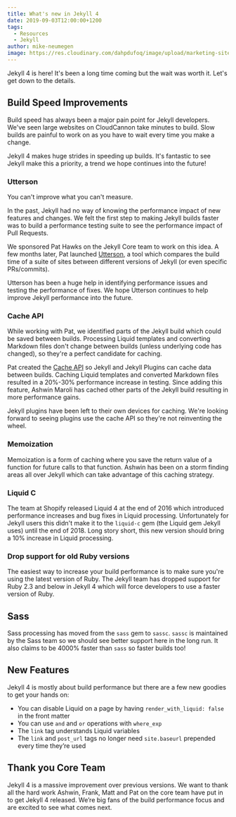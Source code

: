 ```yaml
---
title: What's new in Jekyll 4
date: 2019-09-03T12:00:00+1200
tags:
  - Resources
  - Jekyll
author: mike-neumegen
image: https://res.cloudinary.com/dahpdufoq/image/upload/marketing-site/blog/uploads/blog-night-time-galaxy.jpg
---
```

Jekyll 4 is here\! It's been a long time coming but the wait was worth it. Let's get down to the details.

## Build Speed Improvements

Build speed has always been a major pain point for Jekyll developers. We've seen large websites on CloudCannon take minutes to build. Slow builds are painful to work on as you have to wait every time you make a change.

Jekyll 4 makes huge strides in speeding up builds. It's fantastic to see Jekyll make this a priority, a trend we hope continues into the future\!

### Utterson

You can't improve what you can't measure.

In the past, Jekyll had no way of knowing the performance impact of new features and changes. We felt the first step to making Jekyll builds faster was to build a performance testing suite to see the performance impact of Pull Requests.

We sponsored Pat Hawks on the Jekyll Core team to work on this idea. A few months later, Pat launched [Utterson](https://github.com/jekyll/Utterson), a tool which compares the build time of a suite of sites between different versions of Jekyll (or even specific PRs/commits).

Utterson has been a huge help in identifying performance issues and testing the performance of fixes. We hope Utterson continues to help improve Jekyll performance into the future.

### Cache API

While working with Pat, we identified parts of the Jekyll build which could be saved between builds. Processing Liquid templates and converting Markdown files don't change between builds (unless underlying code has changed), so they're a perfect candidate for caching.

Pat created the [Cache API](https://jekyllrb.com/tutorials/cache-api/) so Jekyll and Jekyll Plugins can cache data between builds. Caching Liquid templates and converted Markdown files resulted in a 20%-30% performance increase in testing. Since adding this feature, Ashwin Maroli has cached other parts of the Jekyll build resulting in more performance gains.

Jekyll plugins have been left to their own devices for caching. We're looking forward to seeing plugins use the cache API so they're not reinventing the wheel.

### Memoization

Memoization is a form of caching where you save the return value of a function for future calls to that function. Ashwin has been on a storm finding areas all over Jekyll which can take advantage of this caching strategy.

### Liquid C

The team at Shopify released Liquid 4 at the end of 2016 which introduced performance increases and bug fixes in Liquid processing. Unfortunately for Jekyll users this didn't make it to the `liquid-c` gem (the Liquid gem Jekyll uses) until the end of 2018. Long story short, this new version should bring a 10% increase in Liquid processing.

### Drop support for old Ruby versions

The easiest way to increase your build performance is to make sure you're using the latest version of Ruby. The Jekyll team has dropped support for Ruby 2.3 and below in Jekyll 4 which will force developers to use a faster version of Ruby.

## Sass

Sass processing has moved from the `sass` gem to `sassc`. `sassc` is maintained by the Sass team so we should see better support here in the long run. It also claims to be 4000% faster than `sass` so faster builds too\!

## New Features

Jekyll 4 is mostly about build performance but there are a few new goodies to get your hands on:

* You can disable Liquid on a page by having `render_with_liquid: false` in the front matter
* You can use `and` and `or` operations with `where_exp`
* The `link` tag understands Liquid variables
* The `link` and `post_url` tags no longer need `site.baseurl` prepended every time they’re used

## Thank you Core Team

Jekyll 4 is a massive improvement over previous versions. We want to thank all the hard work Ashwin, Frank, Matt and Pat on the core team have put in to get Jekyll 4 released. We’re big fans of the build performance focus and are excited to see what comes next.
